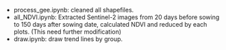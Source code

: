 - process_gee.ipynb: cleaned all shapefiles.
- all_NDVI.ipynb: Extracted Sentinel-2 images from 20 days before sowing to 150 days after sowing date, calculated NDVI and reduced by each plots. (This need further modification)
- draw.ipynb: draw trend lines by group.
